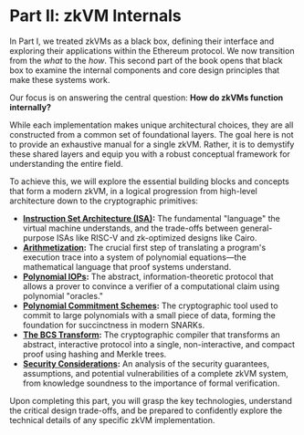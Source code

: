 # Part II: zkVM Internals

In Part I, we treated zkVMs as a black box, defining their interface and exploring their applications within the Ethereum protocol. We now transition from the *what* to the *how*. This second part of the book opens that black box to examine the internal components and core design principles that make these systems work.

Our focus is on answering the central question: **How do zkVMs function internally?**

While each implementation makes unique architectural choices, they are all constructed from a common set of foundational layers. The goal here is not to provide an exhaustive manual for a single zkVM. Rather, it is to demystify these shared layers and equip you with a robust conceptual framework for understanding the entire field.

To achieve this, we will explore the essential building blocks and concepts that form a modern zkVM, in a logical progression from high-level architecture down to the cryptographic primitives:

* **[Instruction Set Architecture (ISA)](isa.md):** The fundamental "language" the virtual machine understands, and the trade-offs between general-purpose ISAs like RISC-V and zk-optimized designs like Cairo.
* **[Arithmetization](arithmetization.md):** The crucial first step of translating a program's execution trace into a system of polynomial equations—the mathematical language that proof systems understand.
* **[Polynomial IOPs](polyiops.md):** The abstract, information-theoretic protocol that allows a prover to convince a verifier of a computational claim using polynomial "oracles."
* **[Polynomial Commitment Schemes](polycoms.md):** The cryptographic tool used to commit to large polynomials with a small piece of data, forming the foundation for succinctness in modern SNARKs.
* **[The BCS Transform](bcs.md):** The cryptographic compiler that transforms an abstract, interactive protocol into a single, non-interactive, and compact proof using hashing and Merkle trees.
* **[Security Considerations](security.md):** An analysis of the security guarantees, assumptions, and potential vulnerabilities of a complete zkVM system, from knowledge soundness to the importance of formal verification.

Upon completing this part, you will grasp the key technologies, understand the critical design trade-offs, and be prepared to confidently explore the technical details of any specific zkVM implementation.
